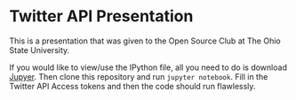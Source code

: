 # Twitter API Presentation

This is a presentation that was given to the Open Source Club at The Ohio State University.

If you would like to view/use the IPython file, all you need to do is download [Jupyer](https://jupyter.org/install). Then clone this repository and run ```jupyter notebook```.
Fill in the Twitter API Access tokens and then the code should run flawlessly.
